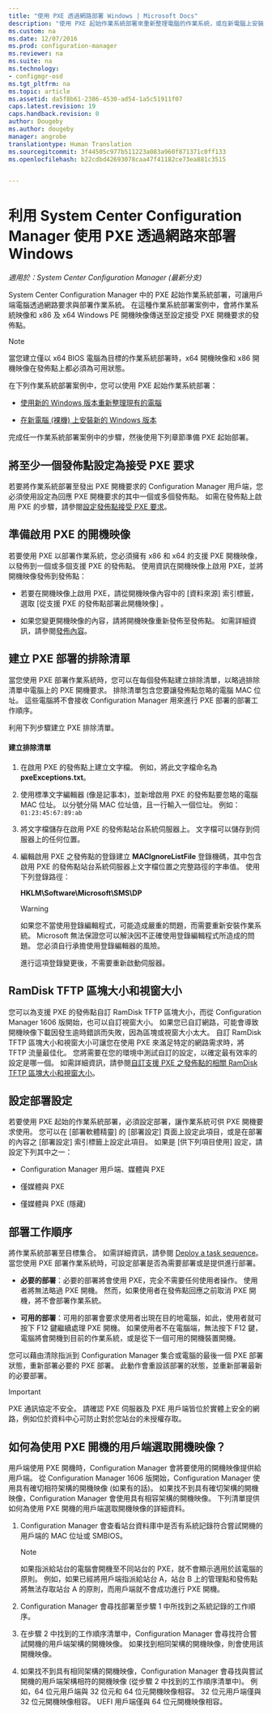 ```yaml
---
title: "使用 PXE 透過網路部署 Windows | Microsoft Docs"
description: "使用 PXE 起始作業系統部署來重新整理電腦的作業系統，或在新電腦上安裝新的 Windows 版本。"
ms.custom: na
ms.date: 12/07/2016
ms.prod: configuration-manager
ms.reviewer: na
ms.suite: na
ms.technology:
- configmgr-osd
ms.tgt_pltfrm: na
ms.topic: article
ms.assetid: da5f8b61-2386-4530-ad54-1a5c51911f07
caps.latest.revision: 19
caps.handback.revision: 0
author: Dougeby
ms.author: dougeby
manager: angrobe
translationtype: Human Translation
ms.sourcegitcommit: 3f44505c977b511223a083a960f871371c0ff133
ms.openlocfilehash: b22cdbd42693078caa47f41182ce73ea881c3515


---
```

# <a name="use-pxe-to-deploy-windows-over-the-network-with-system-center-configuration-manager"></a>利用 System Center Configuration Manager 使用 PXE 透過網路來部署 Windows

*適用於：System Center Configuration Manager (最新分支)*

System Center Configuration Manager 中的 PXE 起始作業系統部署，可讓用戶端電腦透過網路要求與部署作業系統。 在這種作業系統部署案例中，會將作業系統映像和 x86 及 x64 Windows PE 開機映像傳送至設定接受 PXE 開機要求的發佈點。  

> [!NOTE]  
>  當您建立僅以 x64 BIOS 電腦為目標的作業系統部署時，x64 開機映像和 x86 開機映像在發佈點上都必須為可用狀態。  

 在下列作業系統部署案例中，您可以使用 PXE 起始作業系統部署：  

-   [使用新的 Windows 版本重新整理現有的電腦](refresh-an-existing-computer-with-a-new-version-of-windows.md)  

-   [在新電腦 (裸機) 上安裝新的 Windows 版本](install-new-windows-version-new-computer-bare-metal.md)  

 完成任一作業系統部署案例中的步驟，然後使用下列章節準備 PXE 起始部署。  

##  <a name="a-namebkmkconfigurea-configure-at-least-one-distribution-point-to-accept-pxe-requests"></a><a name="BKMK_Configure"></a> 將至少一個發佈點設定為接受 PXE 要求  
 若要將作業系統部署至發出 PXE 開機要求的 Configuration Manager 用戶端，您必須使用設定為回應 PXE 開機要求的其中一個或多個發佈點。  如需在發佈點上啟用 PXE 的步驟，請參閱[設定發佈點接受 PXE 要求](../get-started/prepare-site-system-roles-for-operating-system-deployments.md#BKMK_PXEDistributionPoint)。  

## <a name="prepare-a-pxe-enabled-boot-image"></a>準備啟用 PXE 的開機映像  
 若要使用 PXE 以部署作業系統，您必須擁有 x86 和 x64 的支援 PXE 開機映像，以發佈到一個或多個支援 PXE 的發佈點。 使用資訊在開機映像上啟用 PXE，並將開機映像發佈到發佈點：  

-   若要在開機映像上啟用 PXE，請從開機映像內容中的 [資料來源]   索引標籤，選取 [從支援 PXE 的發佈點部署此開機映像]  。  

-   如果您變更開機映像的內容，請將開機映像重新發佈至發佈點。 如需詳細資訊，請參閱[發佈內容](../../core/servers/deploy/configure/deploy-and-manage-content.md#a-namebkmkdistributea-distribute-content)。  

##  <a name="a-namebkmkpxeexclusionlista-create-an-exclusion-list-for-pxe-deployments"></a><a name="BKMK_PXEExclusionList"></a> 建立 PXE 部署的排除清單  
 當您使用 PXE 部署作業系統時，您可以在每個發佈點建立排除清單，以略過排除清單中電腦上的 PXE 開機要求。 排除清單包含您要讓發佈點忽略的電腦 MAC 位址。 這些電腦將不會接收 Configuration Manager 用來進行 PXE 部署的部署工作順序。  

 利用下列步驟建立 PXE 排除清單。  

#### <a name="to-create-the-exclusion-list"></a>建立排除清單  

1.  在啟用 PXE 的發佈點上建立文字檔。 例如，將此文字檔命名為 **pxeExceptions.txt**。  

2.  使用標準文字編輯器 (像是記事本)，並新增啟用 PXE 的發佈點要忽略的電腦 MAC 位址。 以分號分隔 MAC 位址值，且一行輸入一個位址。 例如： `01:23:45:67:89:ab`  

3.  將文字檔儲存在啟用 PXE 的發佈點站台系統伺服器上。 文字檔可以儲存到伺服器上的任何位置。  

4.  編輯啟用 PXE 之發佈點的登錄建立 **MACIgnoreListFile** 登錄機碼，其中包含啟用 PXE 的發佈點站台系統伺服器上文字檔位置之完整路徑的字串值。 使用下列登錄路徑：  

     **HKLM\Software\Microsoft\SMS\DP**  

    > [!WARNING]  
    >  如果您不當使用登錄編輯程式，可能造成嚴重的問題，而需要重新安裝作業系統。 Microsoft 無法保證您可以解決因不正確使用登錄編輯程式所造成的問題。 您必須自行承擔使用登錄編輯器的風險。  

     進行這項登錄變更後，不需要重新啟動伺服器。  

##  <a name="a-namebkmkramdisktftparamdisk-tftp-block-size-and-window-size"></a><a name="BKMK_RamDiskTFTP"></a>RamDisk TFTP 區塊大小和視窗大小  
您可以為支援 PXE 的發佈點自訂 RamDisk TFTP 區塊大小，而從 Configuration Manager 1606 版開始，也可以自訂視窗大小。 如果您已自訂網路，可能會導致開機映像下載因發生逾時錯誤而失敗，因為區塊或視窗大小太大。 自訂 RamDisk TFTP 區塊大小和視窗大小可讓您在使用 PXE 來滿足特定的網路需求時，將 TFTP 流量最佳化。 您將需要在您的環境中測試自訂的設定，以確定最有效率的設定是哪一個。 如需詳細資訊，請參閱[自訂支援 PXE 之發佈點的相關 RamDisk TFTP 區塊大小和視窗大小](../get-started/prepare-site-system-roles-for-operating-system-deployments.md#BKMK_RamDiskTFTP)。

## <a name="configure-deployment-settings"></a>設定部署設定  
 若要使用 PXE 起始的作業系統部署，必須設定部署，讓作業系統可供 PXE 開機要求使用。 您可以在 [部署軟體精靈] 的 [部署設定]  頁面上設定此項目，或是在部署的內容之 [部署設定]  索引標籤上設定此項目。  如果是 [供下列項目使用]  設定，請設定下列其中之一：  

-   Configuration Manager 用戶端、媒體與 PXE  

-   僅媒體與 PXE  

-   僅媒體與 PXE (隱藏)  

##  <a name="a-namebkmkdeploya-deploy-the-task-sequence"></a><a name="BKMK_Deploy"></a> 部署工作順序  
 將作業系統部署至目標集合。 如需詳細資訊，請參閱 [Deploy a task sequence](manage-task-sequences-to-automate-tasks.md#BKMK_DeployTS)。 當您使用 PXE 部署作業系統時，可設定部署是否為需要部署或是提供進行部署。  

-   **必要的部署**：必要的部署將會使用 PXE，完全不需要任何使用者操作。 使用者將無法略過 PXE 開機。 然而，如果使用者在發佈點回應之前取消 PXE 開機，將不會部署作業系統。  

-   **可用的部署**：可用的部署會要求使用者出現在目的地電腦，如此，使用者就可按下 F12 鍵繼續處理 PXE 開機。 如果使用者不在電腦端，無法按下 F12 鍵，電腦將會開機到目前的作業系統，或是從下一個可用的開機裝置開機。  

 您可以藉由清除指派到 Configuration Manager 集合或電腦的最後一個 PXE 部署狀態，重新部署必要的 PXE 部署。 此動作會重設該部署的狀態，並重新部署最新的必要部署。  

> [!IMPORTANT]  
>  PXE 通訊協定不安全。 請確認 PXE 伺服器及 PXE 用戶端皆位於實體上安全的網路，例如位於資料中心可防止對於您站台的未授權存取。  

##  <a name="how-is-the-boot-image-selected-for-clients-booting-with-pxe"></a>如何為使用 PXE 開機的用戶端選取開機映像？
用戶端使用 PXE 開機時，Configuration Manager 會將要使用的開機映像提供給用戶端。 從 Configuration Manager 1606 版開始，Configuration Manager 使用具有確切相符架構的開機映像 (如果有的話)。 如果找不到具有確切架構的開機映像，Configuration Manager 會使用具有相容架構的開機映像。 下列清單提供如何為使用 PXE 開機的用戶端選取開機映像的詳細資料。
1. Configuration Manager 會查看站台資料庫中是否有系統記錄符合嘗試開機的用戶端的 MAC 位址或 SMBIOS。
    > [!NOTE]
    > 如果指派給站台的電腦會開機至不同站台的 PXE，就不會顯示適用於該電腦的原則。 例如，如果已經將用戶端指派給站台 A，站台 B 上的管理點和發佈點將無法存取站台 A 的原則，而用戶端就不會成功進行 PXE 開機。
2. Configuration Manager 會尋找部署至步驟 1 中所找到之系統記錄的工作順序。
3. 在步驟 2 中找到的工作順序清單中，Configuration Manager 會尋找符合嘗試開機的用戶端架構的開機映像。 如果找到相同架構的開機映像，則會使用該開機映像。

4. 如果找不到具有相同架構的開機映像，Configuration Manager 會尋找與嘗試開機的用戶端架構相符的開機映像 (從步驟 2 中找到的工作順序清單中)。 例如，64 位元用戶端與 32 位元和 64 位元開機映像相容。 32 位元用戶端僅與 32 位元開機映像相容。 UEFI 用戶端僅與 64 位元開機映像相容。



<!--HONumber=Dec16_HO3-->


